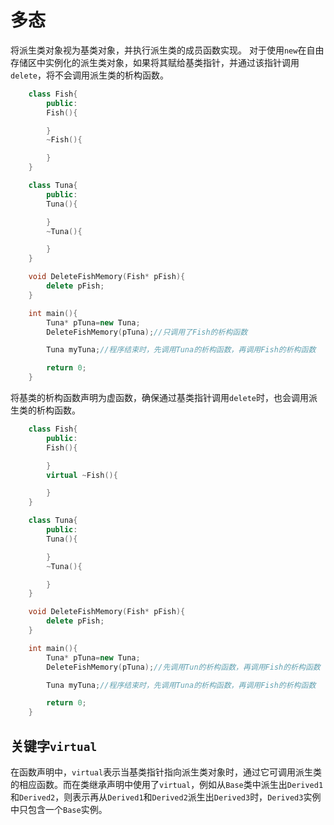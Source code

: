 # 多态
将派生类对象视为基类对象，并执行派生类的成员函数实现。
对于使用`new`在自由存储区中实例化的派生类对象，如果将其赋给基类指针，并通过该指针调用`delete`，将不会调用派生类的析构函数。
```cpp
    class Fish{
        public:
        Fish(){

        }
        ~Fish(){

        }
    }

    class Tuna{
        public:
        Tuna(){

        }
        ~Tuna(){

        }
    }

    void DeleteFishMemory(Fish* pFish){
        delete pFish;
    }

    int main(){
        Tuna* pTuna=new Tuna;
        DeleteFishMemory(pTuna);//只调用了Fish的析构函数

        Tuna myTuna;//程序结束时，先调用Tuna的析构函数，再调用Fish的析构函数

        return 0;
    }
```
将基类的析构函数声明为虚函数，确保通过基类指针调用`delete`时，也会调用派生类的析构函数。
```cpp
    class Fish{
        public:
        Fish(){

        }
        virtual ~Fish(){

        }
    }

    class Tuna{
        public:
        Tuna(){

        }
        ~Tuna(){

        }
    }

    void DeleteFishMemory(Fish* pFish){
        delete pFish;
    }

    int main(){
        Tuna* pTuna=new Tuna;
        DeleteFishMemory(pTuna);//先调用Tun的析构函数，再调用Fish的析构函数

        Tuna myTuna;//程序结束时，先调用Tuna的析构函数，再调用Fish的析构函数

        return 0;
    }
```
## 关键字`virtual`
在函数声明中，`virtual`表示当基类指针指向派生类对象时，通过它可调用派生类的相应函数。而在类继承声明中使用了`virtual`，例如从`Base`类中派生出`Derived1`和`Derived2`，则表示再从`Derived1`和`Derived2`派生出`Derived3`时，`Derived3`实例中只包含一个`Base`实例。